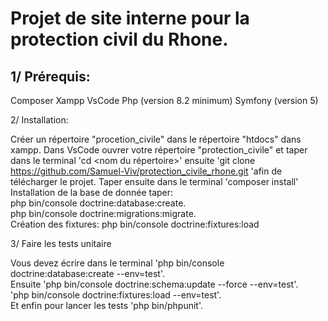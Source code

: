 <h1>Projet de site interne pour la protection civil du Rhone.</h1>

<h2>1/ Prérequis: </h2>

Composer
Xampp
VsCode
Php (version 8.2 minimum)
Symfony (version 5)

2/ Installation:

Créer un répertoire "procetion_civile" dans le répertoire "htdocs" dans xampp. Dans VsCode ouvrer votre répertoire "protection_civile" et taper dans le terminal 'cd <nom du répertoire>' ensuite 'git clone https://github.com/Samuel-Viv/protection_civile_rhone.git 'afin de télécharger le projet. Taper ensuite dans le terminal 'composer install' Installation de la base de donnée taper:
</br>
php bin/console doctrine:database:create.
</br>
php bin/console doctrine:migrations:migrate.
</br>
Création des fixtures: php bin/console doctrine:fixtures:load

3/ Faire les tests unitaire

Vous devez écrire dans le terminal 'php bin/console doctrine:database:create --env=test'.
</br>
Ensuite 'php bin/console doctrine:schema:update --force --env=test'.
</br>
'php bin/console doctrine:fixtures:load --env=test'.
</br>
Et enfin pour lancer les tests 'php bin/phpunit'.
